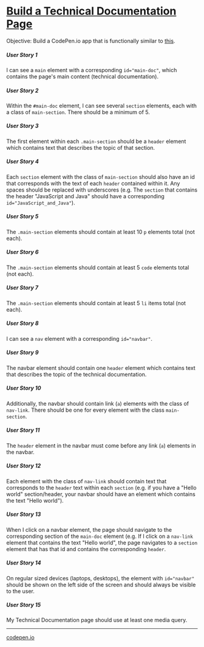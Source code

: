 # [Build a Technical Documentation Page](https://www.freecodecamp.org/learn/responsive-web-design/responsive-web-design-projects/build-a-technical-documentation-page)


Objective: Build a CodePen.io app that is functionally similar to [this](https://codepen.io/freeCodeCamp/full/NdrKKL).


##### User Story 1
I can see a `main` element with a corresponding `id="main-doc"`, which contains the page's main content (technical documentation).

##### User Story 2
Within the `#main-doc` element, I can see several `section` elements, each with a class of `main-section`. There should be a minimum of 5.

##### User Story 3
The first element within each `.main-section` should be a `header` element which contains text that describes the topic of that section.

##### User Story 4
Each `section` element with the class of `main-section` should also have an id that corresponds with the text of each `header` contained within it. Any spaces should be replaced with underscores (e.g. The `section` that contains the header "JavaScript and Java" should have a corresponding `id="JavaScript_and_Java"`).

##### User Story 5
The `.main-section` elements should contain at least 10 `p` elements total (not each).

#####  User Story 6
The `.main-section` elements should contain at least 5 `code` elements total (not each).

##### User Story 7
The `.main-section` elements should contain at least 5 `li` items total (not each).

##### User Story 8
I can see a `nav` element with a corresponding `id="navbar"`.

##### User Story 9
The navbar element should contain one `header` element which contains text that describes the topic of the technical documentation.

##### User Story 10
Additionally, the navbar should contain link (`a`) elements with the class of `nav-link`. There should be one for every element with the class `main-section`.

##### User Story 11
The `header` element in the navbar must come before any link (`a`) elements in the navbar.

##### User Story 12
Each element with the class of `nav-link` should contain text that corresponds to the `header` text within each `section` (e.g. if you have a "Hello world" section/header, your navbar should have an element which contains the text "Hello world").

##### User Story 13
When I click on a navbar element, the page should navigate to the corresponding section of the `main-doc` element (e.g. If I click on a `nav-link` element that contains the text "Hello world", the page navigates to a `section` element that has that id and contains the corresponding `header`.

##### User Story 14
On regular sized devices (laptops, desktops), the element with `id="navbar"` should be shown on the left side of the screen and should always be visible to the user.

##### User Story 15
My Technical Documentation page should use at least one media query.


***

[codepen.io](https://codepen.io/n4d114-k/full/XWmyZyj "My solution on codepen.io")
